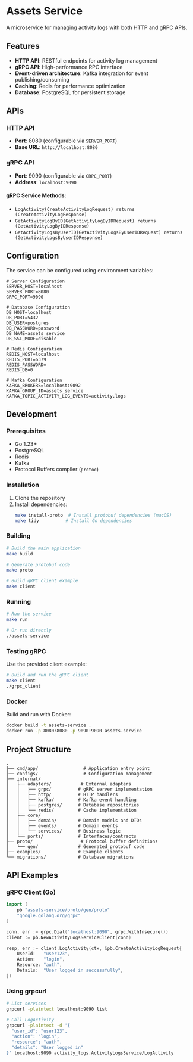 # Assets Service

A microservice for managing activity logs with both HTTP and gRPC APIs.

## Features

- **HTTP API**: RESTful endpoints for activity log management
- **gRPC API**: High-performance RPC interface
- **Event-driven architecture**: Kafka integration for event publishing/consuming
- **Caching**: Redis for performance optimization
- **Database**: PostgreSQL for persistent storage

## APIs

### HTTP API

- **Port**: 8080 (configurable via `SERVER_PORT`)
- **Base URL**: `http://localhost:8080`

### gRPC API

- **Port**: 9090 (configurable via `GRPC_PORT`)
- **Address**: `localhost:9090`

#### gRPC Service Methods:

- `LogActivity(CreateActivityLogRequest) returns (CreateActivityLogResponse)`
- `GetActivityLogByID(GetActivityLogByIDRequest) returns (GetActivityLogByIDResponse)`
- `GetActivityLogsByUserID(GetActivityLogsByUserIDRequest) returns (GetActivityLogsByUserIDResponse)`

## Configuration

The service can be configured using environment variables:

```env
# Server Configuration
SERVER_HOST=localhost
SERVER_PORT=8080
GRPC_PORT=9090

# Database Configuration
DB_HOST=localhost
DB_PORT=5432
DB_USER=postgres
DB_PASSWORD=password
DB_NAME=assets_service
DB_SSL_MODE=disable

# Redis Configuration
REDIS_HOST=localhost
REDIS_PORT=6379
REDIS_PASSWORD=
REDIS_DB=0

# Kafka Configuration
KAFKA_BROKERS=localhost:9092
KAFKA_GROUP_ID=assets_service
KAFKA_TOPIC_ACTIVITY_LOG_EVENTS=activity.logs
```

## Development

### Prerequisites

- Go 1.23+
- PostgreSQL
- Redis
- Kafka
- Protocol Buffers compiler (`protoc`)

### Installation

1. Clone the repository
2. Install dependencies:
   ```bash
   make install-proto  # Install protobuf dependencies (macOS)
   make tidy          # Install Go dependencies
   ```

### Building

```bash
# Build the main application
make build

# Generate protobuf code
make proto

# Build gRPC client example
make client
```

### Running

```bash
# Run the service
make run

# Or run directly
./assets-service
```

### Testing gRPC

Use the provided client example:

```bash
# Build and run the gRPC client
make client
./grpc_client
```

### Docker

Build and run with Docker:

```bash
docker build -t assets-service .
docker run -p 8080:8080 -p 9090:9090 assets-service
```

## Project Structure

```
.
├── cmd/app/                 # Application entry point
├── configs/                 # Configuration management
├── internal/
│   ├── adapters/           # External adapters
│   │   ├── grpc/          # gRPC server implementation
│   │   ├── http/          # HTTP handlers
│   │   ├── kafka/         # Kafka event handling
│   │   ├── postgres/      # Database repositories
│   │   └── redis/         # Cache implementation
│   ├── core/
│   │   ├── domain/        # Domain models and DTOs
│   │   ├── events/        # Domain events
│   │   └── services/      # Business logic
│   └── ports/             # Interfaces/contracts
├── proto/                  # Protocol buffer definitions
│   └── gen/               # Generated protobuf code
├── examples/              # Example clients
└── migrations/            # Database migrations
```

## API Examples

### gRPC Client (Go)

```go
import (
    pb "assets-service/proto/gen/proto"
    "google.golang.org/grpc"
)

conn, err := grpc.Dial("localhost:9090", grpc.WithInsecure())
client := pb.NewActivityLogsServiceClient(conn)

resp, err := client.LogActivity(ctx, &pb.CreateActivityLogRequest{
    UserId:   "user123",
    Action:   "login",
    Resource: "auth",
    Details:  "User logged in successfully",
})
```

### Using grpcurl

```bash
# List services
grpcurl -plaintext localhost:9090 list

# Call LogActivity
grpcurl -plaintext -d '{
  "user_id": "user123",
  "action": "login",
  "resource": "auth",
  "details": "User logged in"
}' localhost:9090 activity_logs.ActivityLogsService/LogActivity
```
